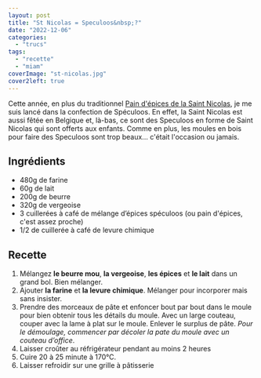 ```yaml
---
layout: post
title: "St Nicolas = Speculoos&nbsp;?"
date: "2022-12-06"
categories: 
  - "trucs"
tags: 
  - "recette"
  - "miam"
coverImage: "st-nicolas.jpg"
cover2left: true
---
```


Cette année, en plus du traditionnel <a href="/2014/12/st-nicolas-pain-depices/">Pain d'épices de la Saint Nicolas</a>, je me suis lancé dans la confection de Spéculoos. En effet, la Saint Nicolas est aussi fêtée en Belgique et, là-bas, ce sont des Speculoos en forme de Saint Nicolas qui sont offerts aux enfants. Comme en plus, les moules en bois pour faire des Speculoos sont trop beaux... c'était l'occasion ou jamais.

## Ingrédients
- 480g de farine
- 60g de lait
- 200g de beurre
- 320g de vergeoise
- 3 cuillerées à café de mélange d’épices spéculoos (ou pain d'épices, c'est assez proche)
- 1/2 de cuillerée à café de levure chimique

## Recette
1.  Mélangez **le beurre mou**, **la vergeoise**, **les épices** et **le lait** dans un grand bol. Bien mélanger.
2. Ajouter **la farine** et **la levure chimique**. Mélanger pour incorporer mais sans insister. 
3. Prendre des morceaux de pâte et enfoncer bout par bout dans le moule pour bien obtenir tous les détails du moule. Avec un  large couteau, couper avec la lame à plat sur le moule. Enlever le surplus de pâte. *Pour le démoulage, commencer par décoler la pate du moule avec un couteau d’office*.
5. Laisser croûter au réfrigérateur pendant au moins 2&nbsp;heures
6. Cuire 20 à 25 minute à 170°C.
7. Laisser refroidir sur une grille à pâtisserie